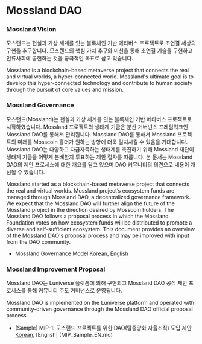 # Mossland DAO

### Mossland Vision

모스랜드는 현실과 가상 세계를 잇는 블록체인 기반 메타버스 프로젝트로 초연결 세상의 구현을 추구합니다. 모스랜드의 핵심 가치 추구와 미션을 통해 초연결 기술을 구현하고 인류사회에 공헌하는 것을 궁극적인 목표로 삼고 있습니다.

Mossland is a blockchain-based metaverse project that connects the real and virtual worlds, a hyper-connected world. Mossland's ultimate goal is to develop this hyper-connected technology and contribute to human society through the pursuit of core values and mission.


### Mossland Governance

모스랜드(Mossland)는 현실과 가상 세계를 잇는 블록체인 기반 메타버스 프로젝트로 시작하였습니다. Mossland 프로젝트의 생태계 기금은 분산 거버넌스 프레임워크인 Mossland DAO를 통해서 관리됩니다. Mossland DAO를 통해서 Mossland 프로젝트의 미래를 Mosscoin 홀더가 원하는 방향에 더욱 일치시킬 수 있음을 기대합니다. Mossland DAO는 다양하고 자급자족하는 생태계를 촉진하기 위해 Mossland 재단이 생태계 기금을 어떻게 분배할지 투표하는 제안 절차를 따릅니다. 본 문서는 Mossland DAO의 제안 프로세스에 대한 개요를 담고 있으며 DAO 커뮤니티의 의견으로 내용이 개선될 수 있습니다.

Mossland started as a blockchain-based metaverse project that connects the real and virtual worlds. Mossland project’s ecosystem funds are managed through Mossland DAO, a decentralized governance framework. We expect that the Mossland DAO will further align the future of the Mossland project in the direction desired by Mosscoin holders. The Mossland DAO follows a proposal process in which the Mossland Foundation votes on how ecosystem funds will be distributed to promote a diverse and self-sufficient ecosystem. This document provides an overview of the Mossland DAO's proposal process and may be improved with input from the DAO community.

- Mossland Governance Model [Korean](Mossland_DAO_Governance_KR.md), [English](Mossland_DAO_Governance_EN.md) 

### Mossland Improvement Proposal

Mossland DAO는 Luniverse 플랫폼에 의해 구현되고 Mossland DAO 공식 제안 프로세스를 통해 커뮤니티 주도 거버넌스로 운영됩니다.

Mossland DAO is implemented on the Luniverse platform and operated with community-driven governance through the Mossland DAO official proposal process.

- (Sample) MIP-1: 모스랜드 프로젝트를 위한 DAO(탈중앙화 자율조직) 도입 제안 [Korean](MIP_Sample.md), [English] (MIP_Sample_EN.md)
